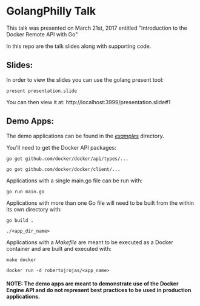 # GolangPhilly Talk

This talk was presented on March 21st, 2017 entitled "Introduction to the Docker Remote API with Go"

In this repo are the talk slides along with supporting code.

## Slides:

In order to view the slides you can use the golang present tool:

`present presentation.slide`

You can then view it at: http://localhost:3999/presentation.slide#1


## Demo Apps:

The demo applications can be found in the [*examples*](./examples) directory.

You'll need to get the Docker API packages:

`go get github.com/docker/docker/api/types/...`

`go get github.com/docker/docker/client/...`


Applications with a single main.go file can be run with:

`go run main.go`

Applications with more than one Go file will need to be built from the within its own directory with:

`go build .`

`./<app_dir_name>`

Applications with a *Makefile* are meant to be executed as a Docker container and are built and executed with:

`make docker`

`docker run -d robertojrojas/<app_name>`

#### NOTE: The demo apps are meant to demonstrate use of the Docker Engine API and do not represent best practices to be used in production applications.
